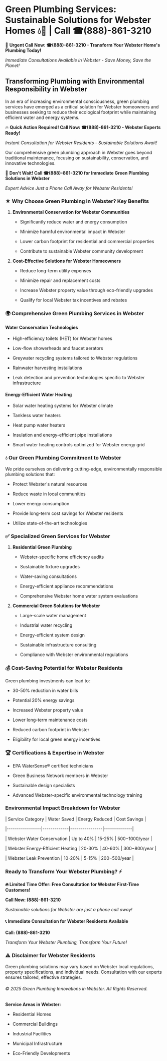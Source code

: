 # Green Plumbing Services: Sustainable Solutions for Webster Homes 💧🌿 | Call ☎(888)-861-3210

🚨 **Urgent Call Now: ☎(888)-861-3210 - Transform Your Webster Home's Plumbing Today!**
*Immediate Consultations Available in Webster - Save Money, Save the Planet!*

## Transforming Plumbing with Environmental Responsibility in Webster

In an era of increasing environmental consciousness, green plumbing services have emerged as a critical solution for Webster homeowners and businesses seeking to reduce their ecological footprint while maintaining efficient water and energy systems. 

🔥 **Quick Action Required! Call Now: ☎(888)-861-3210 - Webster Experts Ready!**
*Instant Consultation for Webster Residents - Sustainable Solutions Await!*

Our comprehensive green plumbing approach in Webster goes beyond traditional maintenance, focusing on sustainability, conservation, and innovative technologies.

🚨 **Don't Wait! Call ☎(888)-861-3210 for Immediate Green Plumbing Solutions in Webster**
*Expert Advice Just a Phone Call Away for Webster Residents!*

### ★ Why Choose Green Plumbing in Webster? Key Benefits

1. **Environmental Conservation for Webster Communities** 
   - Significantly reduce water and energy consumption
   - Minimize harmful environmental impact in Webster
   - Lower carbon footprint for residential and commercial properties
   - Contribute to sustainable Webster community development

2. **Cost-Effective Solutions for Webster Homeowners** 
   - Reduce long-term utility expenses
   - Minimize repair and replacement costs
   - Increase Webster property value through eco-friendly upgrades
   - Qualify for local Webster tax incentives and rebates

### 🌍 Comprehensive Green Plumbing Services in Webster

#### Water Conservation Technologies
- High-efficiency toilets (HET) for Webster homes
- Low-flow showerheads and faucet aerators
- Greywater recycling systems tailored to Webster regulations
- Rainwater harvesting installations
- Leak detection and prevention technologies specific to Webster infrastructure

#### Energy-Efficient Water Heating
- Solar water heating systems for Webster climate
- Tankless water heaters
- Heat pump water heaters
- Insulation and energy-efficient pipe installations
- Smart water heating controls optimized for Webster energy grid

### 💧 Our Green Plumbing Commitment to Webster

We pride ourselves on delivering cutting-edge, environmentally responsible plumbing solutions that:
- Protect Webster's natural resources
- Reduce waste in local communities
- Lower energy consumption
- Provide long-term cost savings for Webster residents
- Utilize state-of-the-art technologies

### ✅ Specialized Green Services for Webster

1. **Residential Green Plumbing**
   - Webster-specific home efficiency audits
   - Sustainable fixture upgrades
   - Water-saving consultations
   - Energy-efficient appliance recommendations
   - Comprehensive Webster home water system evaluations

2. **Commercial Green Solutions for Webster**
   - Large-scale water management
   - Industrial water recycling
   - Energy-efficient system design
   - Sustainable infrastructure consulting
   - Compliance with Webster environmental regulations

### 💰 Cost-Saving Potential for Webster Residents

Green plumbing investments can lead to:
- 30-50% reduction in water bills
- Potential 20% energy savings
- Increased Webster property value
- Lower long-term maintenance costs
- Reduced carbon footprint in Webster
- Eligibility for local green energy incentives

### 🏆 Certifications & Expertise in Webster

- EPA WaterSense® certified technicians
- Green Business Network members in Webster
- Sustainable design specialists
- Advanced Webster-specific environmental technology training

### Environmental Impact Breakdown for Webster

| Service Category | Water Saved | Energy Reduced | Cost Savings |
|-----------------|-------------|----------------|--------------|
| Webster Water Conservation | Up to 40% | 15-25% | $500-$1000/year |
| Webster Energy-Efficient Heating | 20-30% | 40-60% | $300-$800/year |
| Webster Leak Prevention | 10-20% | 5-15% | $200-$500/year |

### Ready to Transform Your Webster Plumbing? ⚡

**🔥 Limited Time Offer: Free Consultation for Webster First-Time Customers!**

**Call Now: (888)-861-3210**
*Sustainable solutions for Webster are just a phone call away!*

#### 📞 Immediate Consultation for Webster Residents Available

**Call: (888)-861-3210**
*Transform Your Webster Plumbing, Transform Your Future!*

### ⚠️ Disclaimer for Webster Residents

Green plumbing solutions may vary based on Webster local regulations, property specifications, and individual needs. Consultation with our experts ensures tailored, effective strategies.

###### © 2025 Green Plumbing Innovations in Webster. All Rights Reserved.

**Service Areas in Webster:** 
- Residential Homes
- Commercial Buildings
- Industrial Facilities
- Municipal Infrastructure
- Eco-Friendly Developments